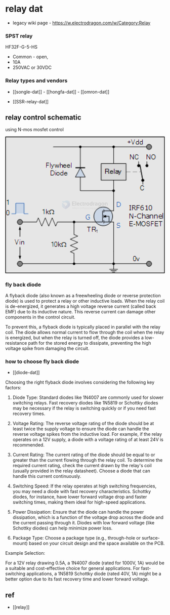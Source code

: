 
# relay dat 

- legacy wiki page - https://w.electrodragon.com/w/Category:Relay

### SPST relay 

HF32F-G-5-HS
- Common - open,
- 10A
- 250VAC or 30VDC



### Relay types and vendors 


- [[songle-dat]] - [[hongfa-dat]] - [[omron-dat]]

- [[SSR-relay-dat]]

## relay control schematic 

using N-mos mosfet control 

![](2024-09-18-17-41-35.png)

### fly back diode 

A flyback diode (also known as a freewheeling diode or reverse protection diode) is used to protect a relay or other inductive loads. When the relay coil is de-energized, it generates a high voltage reverse current (called back EMF) due to its inductive nature. This reverse current can damage other components in the control circuit.

To prevent this, a flyback diode is typically placed in parallel with the relay coil. The diode allows normal current to flow through the coil when the relay is energized, but when the relay is turned off, the diode provides a low-resistance path for the stored energy to dissipate, preventing the high voltage spike from damaging the circuit.

### how to choose fly back diode 

- [[diode-dat]]

Choosing the right flyback diode involves considering the following key factors:

1. Diode Type:
Standard diodes like 1N4007 are commonly used for slower switching relays.
Fast recovery diodes like 1N5819 or Schottky diodes may be necessary if the relay is switching quickly or if you need fast recovery times.

2. Voltage Rating:
The reverse voltage rating of the diode should be at least twice the supply voltage to ensure the diode can handle the reverse voltage spikes from the inductive load. For example, if the relay operates on a 12V supply, a diode with a voltage rating of at least 24V is recommended.

3. Current Rating:
The current rating of the diode should be equal to or greater than the current flowing through the relay coil. To determine the required current rating, check the current drawn by the relay's coil (usually provided in the relay datasheet). Choose a diode that can handle this current continuously.

4. Switching Speed:
If the relay operates at high switching frequencies, you may need a diode with fast recovery characteristics. Schottky diodes, for instance, have lower forward voltage drop and faster switching times, making them ideal for high-speed applications.

5. Power Dissipation:
Ensure that the diode can handle the power dissipation, which is a function of the voltage drop across the diode and the current passing through it. Diodes with low forward voltage (like Schottky diodes) can help minimize power loss.

6. Package Type:
Choose a package type (e.g., through-hole or surface-mount) based on your circuit design and the space available on the PCB.

Example Selection:

For a 12V relay drawing 0.5A, a 1N4007 diode (rated for 1000V, 1A) would be a suitable and cost-effective choice for general applications.
For fast-switching applications, a 1N5819 Schottky diode (rated 40V, 1A) might be a better option due to its fast recovery time and lower forward voltage.

## ref 

- [[relay]]